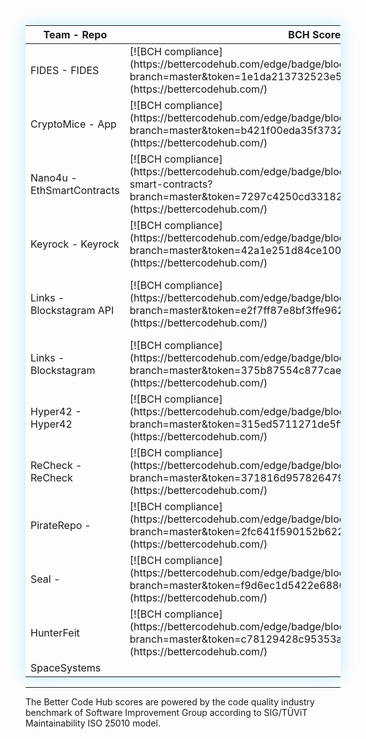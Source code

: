 
<table style="box-shadow:0px 0px 25px #bdeafb;">
<colgroup>
<col width="30%" />
<col width="20%" />
<col width="30%" />
<col width="20%" />
</colgroup>
<thead>
<tr class="header">
<th>Team - Repo</th>
<th>BCH Score</th>
<th>Team - Repo</th>
<th>BCH Score</th>
</tr>
</thead>
<tbody>
<tr> 
 </tr>   

<tr>
<td markdown="span">FIDES - FIDES</td>
<td markdown="span">[![BCH compliance](https://bettercodehub.com/edge/badge/blockathon2018/FIDES?branch=master&token=1e1da213732523e59d75650d1950acadcd87ea0d)](https://bettercodehub.com/)</td>
<td markdown="span"></td>
<td markdown="span"></td>
</tr>



<tr>
<td markdown="span">CryptoMice - App</td>
<td markdown="span">[![BCH compliance](https://bettercodehub.com/edge/badge/blockathon2018/Cryptomice?branch=master&token=b421f00eda35f3732ade6cdf204372a35ab2c2cf)](https://bettercodehub.com/)</td>
<td markdown="span">CryptoMice - Web</td>
<td markdown="span">[![BCH compliance](https://bettercodehub.com/edge/badge/blockathon2018/Cryptomice-web?branch=master&token=c10ee755779d5c4f5971198195ac5fa8cb956168)](https://bettercodehub.com/)</td>
</tr>

<tr>
<td markdown="span">Nano4u - EthSmartContracts</td>
<td markdown="span">[![BCH compliance](https://bettercodehub.com/edge/badge/blockathon2018/nano4u_eth-smart-contracts?branch=master&token=7297c4250cd33182370f985c3f983817be5bbecb)](https://bettercodehub.com/)</td>
<td markdown="span"></td>
<td markdown="span"></td>
</tr>

<tr>
<td markdown="span">Keyrock - Keyrock</td>
<td markdown="span">[![BCH compliance](https://bettercodehub.com/edge/badge/blockathon2018/keyrock?branch=master&token=42a1e251d84ce100ce99e17d7aac96f90bd346bd)](https://bettercodehub.com/)</td>
<td markdown="span"></td>
<td markdown="span"></td>
</tr>

<tr>
<td markdown="span">Links - Blockstagram API</td>
<td markdown="span">[![BCH compliance](https://bettercodehub.com/edge/badge/blockathon2018/BlockstagramAPI?branch=master&token=e2f7ff87e8bf3ffe9623d16f07a94e95bbdf825a)](https://bettercodehub.com/)
</td>
<td markdown="span">Links - DAGoo</td>
<td markdown="span">[![BCH compliance](https://bettercodehub.com/edge/badge/blockathon2018/DAGoo-Dashboard?branch=master&token=c4c2713396d6909c28c9c5d82f5529a95712ba6e)](https://bettercodehub.com/)</td>
</tr>

<tr>
<td markdown="span">Links - Blockstagram</td>
<td markdown="span">[![BCH compliance](https://bettercodehub.com/edge/badge/blockathon2018/Blockstagram?branch=master&token=375b87554c877cae38161b26bb615fb7d22a082b)](https://bettercodehub.com/)</td>
<td markdown="span">Links - Blockstagram app</td>
<td markdown="span">[![BCH compliance](https://bettercodehub.com/edge/badge/blockathon2018/BlockstagramApp?branch=master&token=40072b932723ca3e7da755e190f8f90ec2834d99)](https://bettercodehub.com/)</td>
</tr>

<tr>
<td markdown="span">Hyper42 - Hyper42</td>
<td markdown="span">[![BCH compliance](https://bettercodehub.com/edge/badge/blockathon2018/hyper42?branch=master&token=315ed5711271de5ff522cb59d6a8b6942111f49c)](https://bettercodehub.com/)</td>
<td markdown="span"></td>
<td markdown="span"></td>
</tr>






<tr>
<td markdown="span">ReCheck - ReCheck</td>
<td markdown="span">[![BCH compliance](https://bettercodehub.com/edge/badge/blockathon2018/ReCheck?branch=master&token=371816d957826479e7c7b6fd02b2485e6bd44c2e)](https://bettercodehub.com/)</td>
<td markdown="span"></td>
<td markdown="span"></td>
</tr>

<tr>
<td markdown="span">PirateRepo - </td>
<td markdown="span">[![BCH compliance](https://bettercodehub.com/edge/badge/blockathon2018/PirateRepo?branch=master&token=2fc641f590152b622097b465789c2fc60e5aa17a)](https://bettercodehub.com/)</td>
<td markdown="span"></td>
<td markdown="span"></td>
</tr>

<tr>
<td markdown="span">Seal -</td>
<td markdown="span">[![BCH compliance](https://bettercodehub.com/edge/badge/blockathon2018/Seal?branch=master&token=f9d6ec1d5422e68860d29bc965f8d9343e82b8ef)](https://bettercodehub.com/)</td>
<td markdown="span"></td>
<td markdown="span"></td>
</tr>

<tr>
<td markdown="span">HunterFeit </td>
<td markdown="span">[![BCH compliance](https://bettercodehub.com/edge/badge/blockathon2018/Hunterfeit?branch=master&token=c78129428c95353a3a0ba690036bbf2591aff6e6)](https://bettercodehub.com/)</td>
<td markdown="span"></td>
<td markdown="span"></td>
</tr>



<tr>
<td markdown="span">SpaceSystems</td>
<td markdown="span"></td>
<td markdown="span"></td>
<td markdown="span"></td>
</tr>

</tbody>
</table>




<hr>

The Better Code Hub scores are powered by the code quality industry benchmark of Software Improvement Group according to SIG/TÜViT Maintainability ISO 25010 model.

